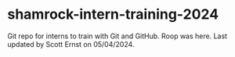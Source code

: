 # shamrock-intern-training-2024

Git repo for interns to train with Git and GitHub.
Roop was here.
Last updated by Scott Ernst on 05/04/2024.
